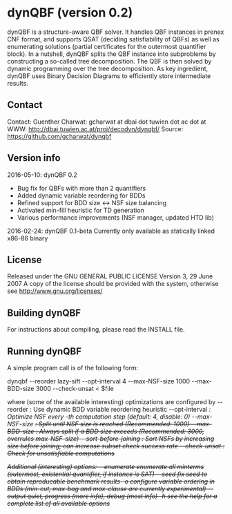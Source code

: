 dynQBF (version 0.2) 
====================

dynQBF is a structure-aware QBF solver. It handles QBF instances
in prenex CNF format, and supports QSAT (deciding satisfiability
of QBFs) as well as enumerating solutions (partial certificates
for the outermost quantifier block). In a nutshell, dynQBF splits
the QBF instance into subproblems by constructing a so-called
tree decomposition. The QBF is then solved by dynamic programming
over the tree decomposition. As key ingredient, dynQBF uses
Binary Decision Diagrams to efficiently store intermediate results.

Contact 
-------

Contact:    Guenther Charwat: gcharwat at dbai dot tuwien dot ac dot at
WWW:        http://dbai.tuwien.ac.at/proj/decodyn/dynqbf/
Source:     https://github.com/gcharwat/dynqbf

Version info 
--------------

2016-05-10: dynQBF 0.2
 - Bug fix for QBFs with more than 2 quantifiers
 - Added dynamic variable reordering for BDDs
 - Refined support for BDD size <-> NSF size balancing
 - Activated min-fill heuristic for TD generation
 - Various performance improvements (NSF manager, updated HTD lib)

2016-02-24: dynQBF 0.1-beta
 Currently only available as statically linked x86-86 binary

License
-------

Released under the GNU GENERAL PUBLIC LICENSE  Version 3, 29 June 2007
A copy of the license should be provided with the system, otherwise see
http://www.gnu.org/licenses/

Building dynQBF 
---------------

For instructions about compiling, please read the INSTALL file.

Running dynQBF
--------------

A simple program call is of the following form:

dynqbf --reorder lazy-sift --opt-interval 4 --max-NSF-size 1000 --max-BDD-size 3000 --check-unsat < $file

where (some of the available interesting) optimizations are configured by 
  --reorder <h>          : Use dynamic BDD variable reordering heuristic <h>
  --opt-interval <i>     : Optimize NSF every <i>-th computation step (default: 4, disable: 0)
  --max-NSF-size <s>     : Split until NSF size <s> is reached (Recommended: 1000)
  --max-BDD-size <s>     : Always split if a BDD size exceeds <s> (Recommended: 3000, overrules max-NSF-size)
  --sort-before-joining  : Sort NSFs by increasing size before joining; can increase subset check success rate
  --check-unsat          : Check for unsatisfiable computations

Additional (interesting) options:
 --enumerate		enumerate all minterms (outermost, existential quantifier, if instance is SAT)
 --seed <s>		fix seed to obtain reproducable benchmark results
 -o <ordering>		configure variable ordering in BDDs (min-cut, max-bag and max-clause are currently experimental)
 --output <module>      quiet, progress (more info), debug (most info)
 -h			see the help for a complete list of all available options
